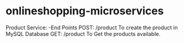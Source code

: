 # onlineshopping-microservices


Product Service:
   -End Points
    POST: /product
     To create the product in MySQL Database
    GET: /product
     To Get the products available.
